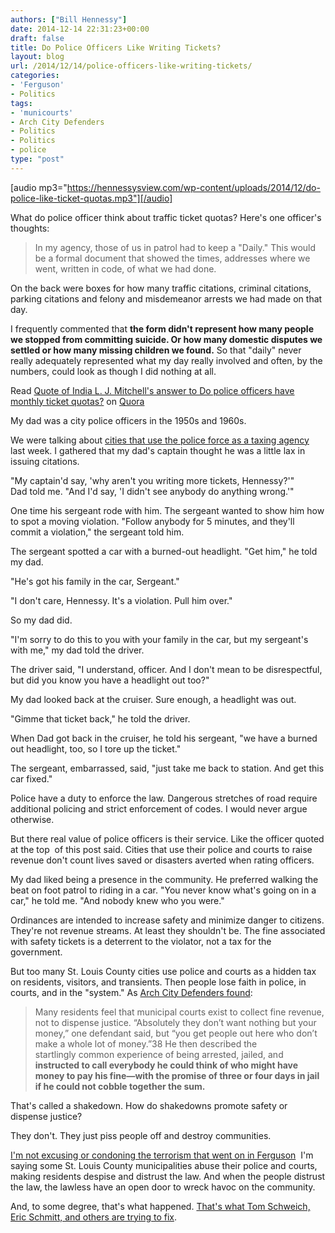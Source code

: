 ```yaml
---
authors: ["Bill Hennessy"]
date: 2014-12-14 22:31:23+00:00
draft: false
title: Do Police Officers Like Writing Tickets?
layout: blog
url: /2014/12/14/police-officers-like-writing-tickets/
categories:
- 'Ferguson'
- Politics
tags:
- 'municourts'
- Arch City Defenders
- Politics
- Politics
- police
type: "post"
---
```


[audio mp3="https://hennessysview.com/wp-content/uploads/2014/12/do-police-like-ticket-quotas.mp3"][/audio]

What do police officer think about traffic ticket quotas? Here's one officer's thoughts:



> In my agency, those of us in patrol had to keep a "Daily." This would be a formal document that showed the times, addresses where we went, written in code, of what we had done.

On the back were boxes for how many traffic citations, criminal citations, parking citations and felony and misdemeanor arrests we had made on that day.

I frequently commented that **the form didn't represent how many people we stopped from committing suicide. Or how many domestic disputes we settled or how many missing children we found.** So that "daily" never really adequately represented what my day really involved and often, by the numbers, could look as though I did nothing at all.

Read [Quote of India L. J. Mitchell's answer to Do police officers have monthly ticket quotas?](https://www.quora.com/Do-police-officers-have-monthly-ticket-quotas/answer/India-L-J-Mitchell/quote/2234477) on [Quora](https://www.quora.com)



My dad was a city police officers in the 1950s and 1960s.

We were talking about [cities that use the police force as a taxing agency](https://hennessysview.com/2014/12/13/no-one-tells-ferguson/) last week. I gathered that my dad's captain thought he was a little lax in issuing citations.

"My captain'd say, 'why aren't you writing more tickets, Hennessy?'" Dad told me. "And I'd say, 'I didn't see anybody do anything wrong.'"

One time his sergeant rode with him. The sergeant wanted to show him how to spot a moving violation. "Follow anybody for 5 minutes, and they'll commit a violation," the sergeant told him.

The sergeant spotted a car with a burned-out headlight. "Get him," he told my dad.

"He's got his family in the car, Sergeant."

"I don't care, Hennessy. It's a violation. Pull him over."

So my dad did.

"I'm sorry to do this to you with your family in the car, but my sergeant's with me," my dad told the driver.

The driver said, "I understand, officer. And I don't mean to be disrespectful, but did you know you have a headlight out too?"

My dad looked back at the cruiser. Sure enough, a headlight was out.

"Gimme that ticket back," he told the driver.

When Dad got back in the cruiser, he told his sergeant, "we have a burned out headlight, too, so I tore up the ticket."

The sergeant, embarrassed, said, "just take me back to station. And get this car fixed."

Police have a duty to enforce the law. Dangerous stretches of road require additional policing and strict enforcement of codes. I would never argue otherwise.

But there real value of police officers is their service. Like the officer quoted at the top  of this post said. Cities that use their police and courts to raise revenue don't count lives saved or disasters averted when rating officers.

My dad liked being a presence in the community. He preferred walking the beat on foot patrol to riding in a car. "You never know what's going on in a car," he told me. "And nobody knew who you were."

Ordinances are intended to increase safety and minimize danger to citizens. They're not revenue streams. At least they shouldn't be. The fine associated with safety tickets is a deterrent to the violator, not a tax for the government.

But too many St. Louis County cities use police and courts as a hidden tax on residents, visitors, and transients. Then people lose faith in police, in courts, and in the "system." As [Arch City Defenders found](https://www.archcitydefenders.org/wp-content/uploads/2014/11/ArchCity-Defenders-Municipal-Courts-Whitepaper.pdf):



> Many residents feel that municipal courts exist to collect fine revenue, not to dispense justice. “Absolutely they don’t want nothing but your money,” one defendant said, but “you get people out here who don’t make a whole lot of money.”38 He then described the startlingly common experience of being arrested, jailed, and **instructed to call everybody he could think of who might have money to pay his fine—with the promise of three or four days in jail if he could not cobble together the sum.**



That's called a shakedown. How do shakedowns promote safety or dispense justice?

They don't. They just piss people off and destroy communities.

[I'm not excusing or condoning the terrorism that went on in Ferguson](https://hennessysview.com/2014/12/01/evidence-never-mattered/)  I'm saying some St. Louis County municipalities abuse their police and courts, making residents despise and distrust the law. And when the people distrust the law, the lawless have an open door to wreck havoc on the community.

And, to some degree, that's what happened. [That's what Tom Schweich, Eric Schmitt, and others are trying to fix](https://hennessysview.com/2014/12/09/heres-whats-happening-muni-courts-front/).
